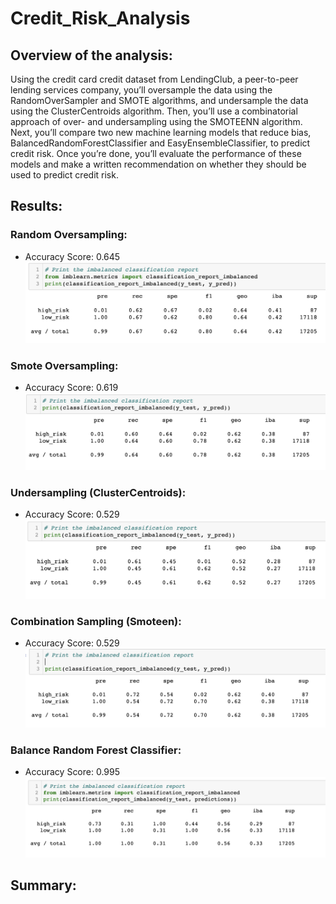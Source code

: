 # Credit_Risk_Analysis

## Overview of the analysis: 

Using the credit card credit dataset from LendingClub, a peer-to-peer lending services company, you’ll oversample the data using the RandomOverSampler and SMOTE algorithms, and undersample the data using the ClusterCentroids algorithm. Then, you’ll use a combinatorial approach of over- and undersampling using the SMOTEENN algorithm. Next, you’ll compare two new machine learning models that reduce bias, BalancedRandomForestClassifier and EasyEnsembleClassifier, to predict credit risk. Once you’re done, you’ll evaluate the performance of these models and make a written recommendation on whether they should be used to predict credit risk.

## Results: 

### Random Oversampling: 
- Accuracy Score: 0.645
![oversampling](https://github.com/Lesliec87/Credit_Risk_Analysis/blob/main/Resources/oversampling.png)

### Smote Oversampling:
- Accuracy Score: 0.619
![smote](https://github.com/Lesliec87/Credit_Risk_Analysis/blob/main/Resources/smote.png)

### Undersampling (ClusterCentroids):
- Accuracy Score: 0.529
![undersampling](https://github.com/Lesliec87/Credit_Risk_Analysis/blob/main/Resources/Undersampling.png)

### Combination Sampling (Smoteen):
- Accuracy Score: 0.529
![smoteen](https://github.com/Lesliec87/Credit_Risk_Analysis/blob/main/Resources/Smooten.png)

### Balance Random Forest Classifier:
- Accuracy Score: 0.995
![forest](https://github.com/Lesliec87/Credit_Risk_Analysis/blob/main/Resources/forest%20classifier.png)


## Summary: 


